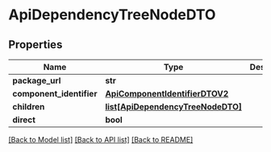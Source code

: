 # ApiDependencyTreeNodeDTO

## Properties

| Name                     | Type                                                              | Description | Notes      |
| ------------------------ | ----------------------------------------------------------------- | ----------- | ---------- |
| **package_url**          | **str**                                                           |             | [optional] |
| **component_identifier** | [**ApiComponentIdentifierDTOV2**](ApiComponentIdentifierDTOV2.md) |             | [optional] |
| **children**             | [**list[ApiDependencyTreeNodeDTO]**](ApiDependencyTreeNodeDTO.md) |             | [optional] |
| **direct**               | **bool**                                                          |             | [optional] |

[[Back to Model list]](../README.md#documentation-for-models) [[Back to API list]](../README.md#documentation-for-api-endpoints) [[Back to README]](../README.md)
